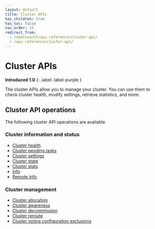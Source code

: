 ```yaml
---
layout: default
title: Cluster APIs
has_children: true
has_toc: false
nav_order: 15
redirect_from:
  - /opensearch/api-reference/cluster-api/
  - /api-reference/cluster-api/
---
```


# Cluster APIs
**Introduced 1.0**
{: .label .label-purple }

The cluster APIs allow you to manage your cluster. You can use them to check cluster health, modify settings, retrieve statistics, and more.

## Cluster API operations

The following cluster API operations are available.

### Cluster information and status
- [Cluster health]({{site.url}}{{site.baseurl}}/api-reference/cluster-api/cluster-health/)
- [Cluster pending tasks]({{site.url}}{{site.baseurl}}/api-reference/cluster-api/cluster-pending-tasks/)
- [Cluster settings]({{site.url}}{{site.baseurl}}/api-reference/cluster-api/cluster-settings/)
- [Cluster state]({{site.url}}{{site.baseurl}}/api-reference/cluster-api/cluster-state/)
- [Cluster stats]({{site.url}}{{site.baseurl}}/api-reference/cluster-api/cluster-stats/)
- [Info]({{site.url}}{{site.baseurl}}/api-reference/cluster-api/info/)
- [Remote info]({{site.url}}{{site.baseurl}}/api-reference/cluster-api/remote-info/)

### Cluster management
- [Cluster allocation]({{site.url}}{{site.baseurl}}/api-reference/cluster-api/cluster-allocation/)
- [Cluster awareness]({{site.url}}{{site.baseurl}}/api-reference/cluster-api/cluster-awareness/)
- [Cluster decommission]({{site.url}}{{site.baseurl}}/api-reference/cluster-api/cluster-decommission/)
- [Cluster reroute]({{site.url}}{{site.baseurl}}/api-reference/cluster-api/cluster-reroute/)
- [Cluster voting configuration exclusions]({{site.url}}{{site.baseurl}}/api-reference/cluster-api/cluster-voting-configuration-exclusions/)
